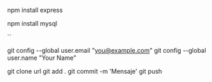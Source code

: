 npm install express 

npm install mysql

``



  git config --global user.email "you@example.com"
  git config --global user.name "Your Name"

git clone url
git add .
git commit -m 'Mensaje'
git push

